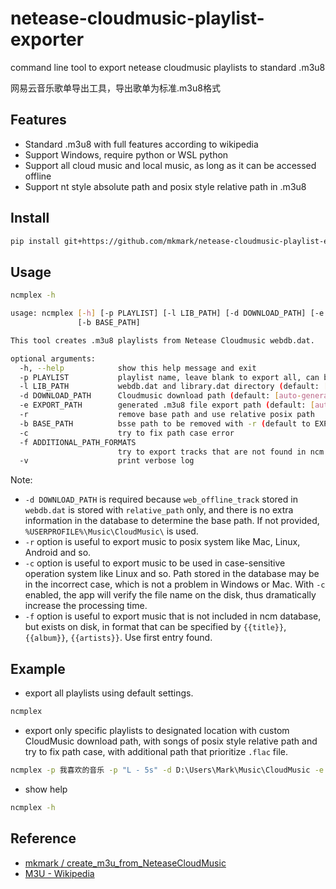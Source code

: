 # netease-cloudmusic-playlist-exporter

command line tool to export netease cloudmusic playlists to standard .m3u8

网易云音乐歌单导出工具，导出歌单为标准.m3u8格式

## Features

- Standard .m3u8 with full features according to wikipedia
- Support Windows, require python or WSL python
- Support all cloud music and local music, as long as it can be accessed offline
- Support nt style absolute path and posix style relative path in .m3u8

## Install

```bash
pip install git+https://github.com/mkmark/netease-cloudmusic-playlist-exporter.git
```

## Usage

```bash
ncmplex -h

usage: ncmplex [-h] [-p PLAYLIST] [-l LIB_PATH] [-d DOWNLOAD_PATH] [-e EXPORT_PATH] [-r]
               [-b BASE_PATH]

This tool creates .m3u8 playlists from Netease Cloudmusic webdb.dat.

optional arguments:
  -h, --help            show this help message and exit
  -p PLAYLIST           playlist name, leave blank to export all, can be specified multiple times (default: [])
  -l LIB_PATH           webdb.dat and library.dat directory (default: [auto-generated])
  -d DOWNLOAD_PATH      Cloudmusic download path (default: [auto-generated])
  -e EXPORT_PATH        generated .m3u8 file export path (default: [auto-generated])
  -r                    remove base path and use relative posix path
  -b BASE_PATH          bsse path to be removed with -r (default to EXPORT_PATH)
  -c                    try to fix path case error
  -f ADDITIONAL_PATH_FORMATS
                        try to export tracks that are not found in ncm database, can be specified multiple times. (default: [])
  -v                    print verbose log
```

Note:

- `-d DOWNLOAD_PATH` is required because `web_offline_track` stored in `webdb.dat` is stored with `relative_path` only, and there is no extra information in the database to determine the base path. If not provided, `%USERPROFILE%\Music\CloudMusic\` is used.
- `-r` option is useful to export music to posix system like Mac, Linux, Android and so.
- `-c` option is useful to export music to be used in case-sensitive operation system like Linux and so. Path stored in the database may be in the incorrect case, which is not a problem in Windows or Mac. With `-c` enabled, the app will verify the file name on the disk, thus dramatically increase the processing time.
- `-f` option is useful to export music that is not included in ncm database, but exists on disk, in format that can be specified by `{{title}}`, `{{album}}`, `{{artists}}`. Use first entry found. 

## Example

- export all playlists using default settings.

```bat
ncmplex
```

- export only specific playlists to designated location with custom CloudMusic download path, with songs of posix style relative path and try to fix path case, with additional path that prioritize `.flac` file.

```bat
ncmplex -p 我喜欢的音乐 -p "L - 5s" -d D:\Users\Mark\Music\CloudMusic -e D:\Users\Mark\Music\ -r -c -f D:\Users\Mark\Music\Additional\{{artists}}\{{album}}\{{title}}.flac -f D:\Users\Mark\Music\Additional\{{artists}}\{{album}}\{{title}}.mp3
```

- show help

```bat
ncmplex -h
```

## Reference

- [mkmark / create_m3u_from_NeteaseCloudMusic](https://github.com/mkmark/create_m3u_from_NeteaseCloudMusic)
- [M3U - Wikipedia](https://en.wikipedia.org/wiki/M3U)
